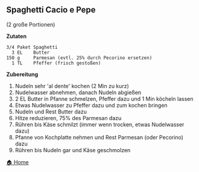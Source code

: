 Spaghetti Cacio e Pepe
-----------------
(2 große Portionen)

**Zutaten**

```
3/4 Paket Spaghetti
  3 EL    Butter
150 g     Parmesan (evtl. 25% durch Pecorino ersetzen)
  1 TL    Pfeffer (frisch gestoßen)
```

**Zubereitung**

1. Nudeln sehr 'al dente' kochen (2 Min zu kurz)
2. Nudelwasser abnehmen, danach Nudeln abgießen
3. 2 EL Butter in Pfanne schmelzen, Pfeffer dazu und 1 Min köcheln lassen
4. Etwas Nudelwasser zu Pfeffer dazu und zum kochen bringen
5. Nudeln und Rest Butter dazu
6. Hitze reduzieren, 75% des Parmesan dazu
7. Rühren bis Käse schmilzt (immer wenn trocken, etwas Nudelwasser dazu)
8. Pfanne von Kochplatte nehmen und Rest Parmesan (oder Pecorino) dazu
9. Rühren bis Nudeln gar und Käse geschmolzen


[🏠 Home](./../)
